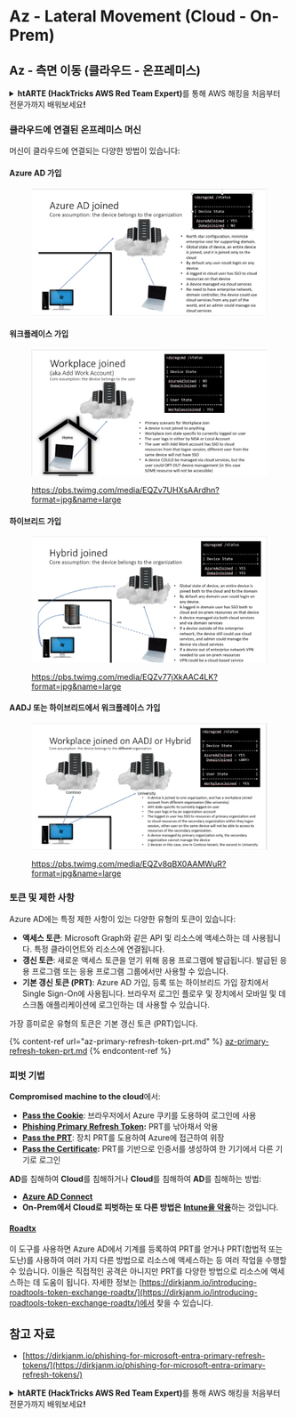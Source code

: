# Az - Lateral Movement (Cloud - On-Prem)

## Az - 측면 이동 (클라우드 - 온프레미스)

<details>

<summary><strong>htARTE (HackTricks AWS Red Team Expert)</strong>를 통해 AWS 해킹을 처음부터 전문가까지 배워보세요<strong>!</strong></summary>

HackTricks를 지원하는 다른 방법:

* **회사를 HackTricks에서 광고하거나 HackTricks를 PDF로 다운로드**하려면 [**SUBSCRIPTION PLANS**](https://github.com/sponsors/carlospolop)를 확인하세요!
* [**공식 PEASS & HackTricks 스웨그**](https://peass.creator-spring.com)를 얻으세요.
* [**The PEASS Family**](https://opensea.io/collection/the-peass-family)를 발견하세요. 독점적인 [**NFTs**](https://opensea.io/collection/the-peass-family) 컬렉션입니다.
* 💬 [**Discord 그룹**](https://discord.gg/hRep4RUj7f) 또는 [**텔레그램 그룹**](https://t.me/peass)에 **참여**하거나 **Twitter** 🐦 [**@hacktricks\_live**](https://twitter.com/hacktricks\_live)을 **팔로우**하세요.
* **Hacking 트릭을 공유하려면** [**HackTricks**](https://github.com/carlospolop/hacktricks) 및 [**HackTricks Cloud**](https://github.com/carlospolop/hacktricks-cloud) github 저장소에 PR을 제출하세요.

</details>

### 클라우드에 연결된 온프레미스 머신

머신이 클라우드에 연결되는 다양한 방법이 있습니다:

#### Azure AD 가입

<figure><img src="../../../.gitbook/assets/image (3) (1) (2) (1).png" alt=""><figcaption></figcaption></figure>

#### 워크플레이스 가입

<figure><img src="../../../.gitbook/assets/image (1) (6).png" alt=""><figcaption><p><a href="https://pbs.twimg.com/media/EQZv7UHXsAArdhn?format=jpg&#x26;name=large">https://pbs.twimg.com/media/EQZv7UHXsAArdhn?format=jpg&#x26;name=large</a></p></figcaption></figure>

#### 하이브리드 가입

<figure><img src="../../../.gitbook/assets/image (3) (2) (2).png" alt=""><figcaption><p><a href="https://pbs.twimg.com/media/EQZv77jXkAAC4LK?format=jpg&#x26;name=large">https://pbs.twimg.com/media/EQZv77jXkAAC4LK?format=jpg&#x26;name=large</a></p></figcaption></figure>

#### AADJ 또는 하이브리드에서 워크플레이스 가입

<figure><img src="../../../.gitbook/assets/image (4) (3).png" alt=""><figcaption><p><a href="https://pbs.twimg.com/media/EQZv8qBX0AAMWuR?format=jpg&#x26;name=large">https://pbs.twimg.com/media/EQZv8qBX0AAMWuR?format=jpg&#x26;name=large</a></p></figcaption></figure>

### 토큰 및 제한 사항 <a href="#tokens-and-limitations" id="tokens-and-limitations"></a>

Azure AD에는 특정 제한 사항이 있는 다양한 유형의 토큰이 있습니다:

* **액세스 토큰**: Microsoft Graph와 같은 API 및 리소스에 액세스하는 데 사용됩니다. 특정 클라이언트와 리소스에 연결됩니다.
* **갱신 토큰**: 새로운 액세스 토큰을 얻기 위해 응용 프로그램에 발급됩니다. 발급된 응용 프로그램 또는 응용 프로그램 그룹에서만 사용할 수 있습니다.
* **기본 갱신 토큰 (PRT)**: Azure AD 가입, 등록 또는 하이브리드 가입 장치에서 Single Sign-On에 사용됩니다. 브라우저 로그인 플로우 및 장치에서 모바일 및 데스크톱 애플리케이션에 로그인하는 데 사용할 수 있습니다.

가장 흥미로운 유형의 토큰은 기본 갱신 토큰 (PRT)입니다.

{% content-ref url="az-primary-refresh-token-prt.md" %}
[az-primary-refresh-token-prt.md](az-primary-refresh-token-prt.md)
{% endcontent-ref %}

### 피벗 기법

**Compromised machine to the cloud**에서:

* [**Pass the Cookie**](az-pass-the-cookie.md): 브라우저에서 Azure 쿠키를 도용하여 로그인에 사용
* [**Phishing Primary Refresh Token**](az-phishing-primary-refresh-token-microsoft-entra.md)**:** PRT를 낚아채서 악용
* [**Pass the PRT**](pass-the-prt.md): 장치 PRT를 도용하여 Azure에 접근하여 위장
* [**Pass the Certificate**](az-pass-the-certificate.md)**:** PRT를 기반으로 인증서를 생성하여 한 기기에서 다른 기기로 로그인

**AD**를 침해하여 **Cloud**를 침해하거나 **Cloud**를 침해하여 **AD**를 침해하는 방법:

* [**Azure AD Connect**](azure-ad-connect-hybrid-identity/)
* **On-Prem에서 Cloud로 피벗하는 또 다른 방법은** [**Intune을 악용**](../az-services/intune.md)하는 것입니다.

#### [Roadtx](https://github.com/dirkjanm/ROADtools)

이 도구를 사용하면 Azure AD에서 기계를 등록하여 PRT를 얻거나 PRT(합법적 또는 도난)를 사용하여 여러 가지 다른 방법으로 리소스에 액세스하는 등 여러 작업을 수행할 수 있습니다. 이들은 직접적인 공격은 아니지만 PRT를 다양한 방법으로 리소스에 액세스하는 데 도움이 됩니다. 자세한 정보는 [https://dirkjanm.io/introducing-roadtools-token-exchange-roadtx/](https://dirkjanm.io/introducing-roadtools-token-exchange-roadtx/)에서 찾을 수 있습니다.

## 참고 자료

* [https://dirkjanm.io/phishing-for-microsoft-entra-primary-refresh-tokens/](https://dirkjanm.io/phishing-for-microsoft-entra-primary-refresh-tokens/)

<details>

<summary><strong>htARTE (HackTricks AWS Red Team Expert)</strong>를 통해 AWS 해킹을 처음부터 전문가까지 배워보세요<strong>!</strong></summary>

HackTricks를 지원하는 다른 방법:

* **회사를 HackTricks에서 광고하거나 HackTricks를 PDF로 다운로드**하려면 [**SUBSCRIPTION PLANS**](https://github.com/sponsors/carlospolop)를 확인하세요!
* [**공식 PEASS & HackTricks 스웨그**](https://peass.creator-spring.com)를 얻으세요.
* [**The PEASS Family**](https://opensea.io/collection/the-peass-family)를 발견하세요. 독점적인 [**NFTs**](https://opensea.io/collection/the-peass-family) 컬렉션입니다.
* 💬 [**Discord 그룹**](https://discord.gg/hRep4RUj7f) 또는 [**텔레그램 그룹**](https://t.me/peass)에 **참여**하거나 **Twitter** 🐦 [**@hacktricks\_live**](https://twitter.com/hacktricks\_live)을 **팔로우**하세요.
* **Hacking 트릭을 공유하려면** [**HackTricks**](https://github.com/carlospolop/hacktricks) 및 [**HackTricks Cloud**](https://github.com/carlospolop/hacktricks-cloud) github 저장소에 PR을 제출하세요.

</details>
